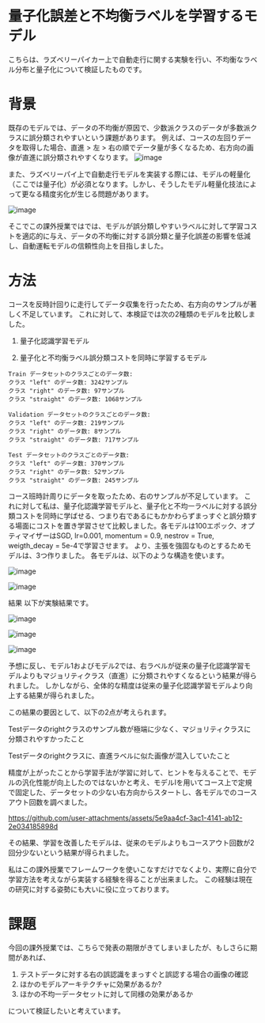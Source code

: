 # 量子化誤差と不均衡ラベルを学習するモデル

こちらは、ラズベリーパイカー上で自動走行に関する実験を行い、不均衡なラベル分布と量子化について検証したものです。


# 背景
既存のモデルでは、データの不均衡が原因で、少数派クラスのデータが多数派クラスに誤分類されやすいという課題があります。
例えば、コースの左回りデータを取得した場合、直進 > 左 > 右の順でデータ量が多くなるため、右方向の画像が直進に誤分類されやすくなります。
![image](https://github.com/user-attachments/assets/3f486db8-d235-4a46-8117-15aa69e25bc9)


また、ラズベリーパイ上で自動走行モデルを実装する際には、モデルの軽量化（ここでは量子化）が必須となります。しかし、そうしたモデル軽量化技法によって更なる精度劣化が生じる問題があります。

![image](https://github.com/user-attachments/assets/7957d0d0-33d5-4cc0-9697-1fab0ad74196)


そこでこの課外授業ではでは、モデルが誤分類しやすいラベルに対して学習コストを適応的に与え、データの不均衡に対する誤分類と量子化誤差の影響を低減し、自動運転モデルの信頼性向上を目指しました。

# 方法

コースを反時計回りに走行してデータ収集を行ったため、右方向のサンプルが著しく不足しています。
これに対して、本検証では次の2種類のモデルを比較しました。

1. 量子化認識学習モデル

2. 量子化と不均衡ラベル誤分類コストを同時に学習するモデル

```
Train データセットのクラスごとのデータ数:
クラス "left" のデータ数: 3242サンプル
クラス "right" のデータ数: 97サンプル
クラス "straight" のデータ数: 1068サンプル

Validation データセットのクラスごとのデータ数:
クラス "left" のデータ数: 219サンプル
クラス "right" のデータ数: 8サンプル
クラス "straight" のデータ数: 717サンプル

Test データセットのクラスごとのデータ数:
クラス "left" のデータ数: 370サンプル
クラス "right" のデータ数: 52サンプル
クラス "straight" のデータ数: 245サンプル
```
コース班時計周りにデータを取ったため、右のサンプルが不足しています。
これに対して私は、量子化認識学習モデルと、量子化と不均一ラベルに対する誤分類コストを同時に学ばせる、つまり右であるにもかかわらずまっすぐと誤分類する場面にコストを置き学習させて比較しました。各モデルは100エポック、オプティマイザーはSGD, lr=0.001, momentum = 0.9, nestrov = True, weigth_decay = 5e-4で学習させます。
より、主張を強固なものとするためモデルは、3つ作りました。
各モデルは、以下のような構造を使います。

![image](https://github.com/user-attachments/assets/41b514cc-c60f-4d1c-a7e0-a1cea2cd2c92)


![image](https://github.com/user-attachments/assets/c6a0d9e7-056e-4917-b811-36f2aae20fd0)


結果
以下が実験結果です。


![image](https://github.com/user-attachments/assets/75dd3d7d-9d65-48c4-900f-cfcbcacc3aa0)

![image](https://github.com/user-attachments/assets/0e087dc6-4f3e-475c-bc67-6cbe89cadf16)

![image](https://github.com/user-attachments/assets/bf2aa78f-2f98-42d1-bb1b-f63adbf9bdcc)

予想に反し、モデル1およびモデル2では、右ラベルが従来の量子化認識学習モデルよりもマジョリティクラス（直進）に分類されやすくなるという結果が得られました。
しかしながら、全体的な精度は従来の量子化認識学習モデルより向上する結果が得られました。

この結果の要因として、以下の2点が考えられます。

Testデータのrightクラスのサンプル数が極端に少なく、マジョリティクラスに分類されやすかったこと

Testデータのrightクラスに、直進ラベルに似た画像が混入していたこと

精度が上がったことから学習手法が学習に対して、ヒントを与えることで、モデルの汎化性能が向上したのではないかと考え、モデルIを用いてコース上で定規で固定した、データセットの少ない右方向からスタートし、各モデルでのコースアウト回数を調べました。

https://github.com/user-attachments/assets/5e9aa4cf-3ac1-4141-ab12-2e034185898d


その結果、学習を改善したモデルは、従来のモデルよりもコースアウト回数が2回分少ないという結果が得られました。

私はこの課外授業でフレームワークを使いこなすだけでなくより、実際に自分で学習方法を考えながら実装する経験を得ることが出来ました。
この経験は現在の研究に対する姿勢にも大いに役に立っております。
# 課題
今回の課外授業では、こちらで発表の期限がきてしまいましたが、もしさらに期間があれば、

1. テストデータに対する右の誤認識をまっすぐと誤認する場合の画像の確認
2. ほかのモデルアーキテクチャに効果があるか?
3. ほかの不均一データセットに対して同様の効果があるか

について検証したいと考えています。
